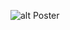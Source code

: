 
![alt Poster](https://github.com/kamalikap/Titanic_Machine_Learning_from_disaster/blob/master/poster.jpg)
